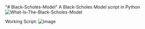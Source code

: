 "# Black-Scholes-Model" 
A Black-Scholes Model script in Python 
![What-Is-The-Black-Scholes-Model](https://github.com/user-attachments/assets/54f7a16c-0274-4600-bbf3-e7dcc407c4f8)

Working Script:
![image](https://github.com/user-attachments/assets/9c666b2d-985f-49e1-b8d5-2be73e38b2fd)

